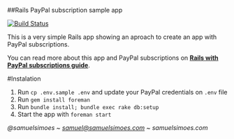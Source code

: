 ##Rails PayPal subscription sample app

[![Build Status](https://semaphoreapp.com/api/v1/projects/2c68eb02-dccd-4080-bef0-d68649b7d447/265905/badge.png)](https://semaphoreapp.com/samuelsimoes/rails-paypal-subscriptions-sample)

This is a very simple Rails app showing an aproach to create an app with PayPal subscriptions.

You can read more about this app and PayPal subscriptions on **[Rails with PayPal subscriptions guide](http://blog.samuelsimoes.com/rails/2014/11/01/part-1-rails-with-paypal-subscription-guide.html)**.

#Instalation

1. Run `cp .env.sample .env` and update your PayPal credentials on `.env` file
2. Run `gem install foreman`
3. Run `bundle install; bundle exec rake db:setup`
4. Start the app with `foreman start`

_@samuelsimoes ~ samuel@samuelsimoes.com ~ samuelsimoes.com_
